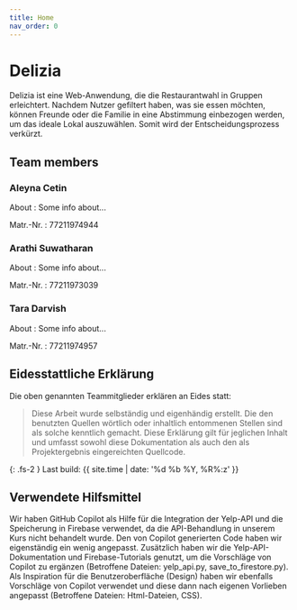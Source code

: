 ```yaml
---
title: Home
nav_order: 0
---
```




# Delizia

Delizia ist eine Web-Anwendung, die die Restaurantwahl in Gruppen erleichtert. Nachdem Nutzer gefiltert haben, was sie essen möchten, können Freunde oder die Familie in eine Abstimmung einbezogen werden, um das ideale Lokal auszuwählen. Somit wird der Entscheidungsprozess verkürzt.

## Team members

### Aleyna Cetin

About
: Some info about...

Matr.-Nr.
: 77211974944

### Arathi Suwatharan

About
: Some info about...

Matr.-Nr.
: 77211973039


### Tara Darvish

About
: Some info about...

Matr.-Nr.
: 77211974957

## Eidesstattliche Erklärung

Die oben genannten Teammitglieder erklären an Eides statt:

> Diese Arbeit wurde selbständig und eigenhändig erstellt. Die den benutzten Quellen wörtlich oder inhaltlich entommenen Stellen sind als solche kenntlich gemacht. Diese Erklärung gilt für jeglichen Inhalt und umfasst sowohl diese Dokumentation als auch den als Projektergebnis eingereichten Quellcode.

{: .fs-2 }
Last build: {{ site.time | date: '%d %b %Y, %R%:z' }}

## Verwendete Hilfsmittel

Wir haben GitHub Copilot als Hilfe für die Integration der Yelp-API und die Speicherung in Firebase verwendet, da die API-Behandlung in unserem Kurs nicht behandelt wurde. Den von Copilot generierten Code haben wir eigenständig ein wenig angepasst. Zusätzlich haben wir die Yelp-API-Dokumentation und Firebase-Tutorials genutzt, um die Vorschläge von Copilot zu ergänzen  (Betroffene Dateien: yelp_api.py, save_to_firestore.py). Als Inspiration für die Benutzeroberfläche (Design) haben wir ebenfalls Vorschläge von Copilot verwendet und diese dann nach eigenen Vorlieben angepasst (Betroffene Dateien: Html-Dateien, CSS).
